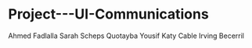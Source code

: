 # Project---UI-Communications

Ahmed Fadlalla
Sarah Scheps
Quotayba Yousif
Katy Cable
Irving Becerril
